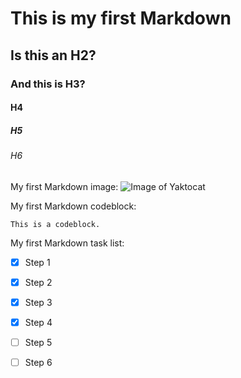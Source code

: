 # This is my first Markdown
## Is this an H2?
### And this is H3?
#### H4
##### H5
###### H6

My first Markdown image:
![Image of Yaktocat](https://octodex.github.com/images/yaktocat.png)

My first Markdown codeblock:
```
This is a codeblock.
```
My first Markdown task list:
- [x] Step 1
- [x] Step 2
- [x] Step 3
- [x] Step 4
- [ ] Step 5
- [ ] Step 6

